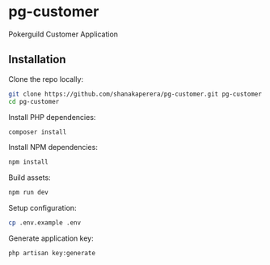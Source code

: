 # pg-customer
Pokerguild Customer Application

## Installation

Clone the repo locally:

```sh
git clone https://github.com/shanakaperera/pg-customer.git pg-customer
cd pg-customer
```

Install PHP dependencies:

```sh
composer install
```

Install NPM dependencies:

```sh
npm install
```

Build assets:

```sh
npm run dev
```

Setup configuration:

```sh
cp .env.example .env
```

Generate application key:

```sh
php artisan key:generate
```

